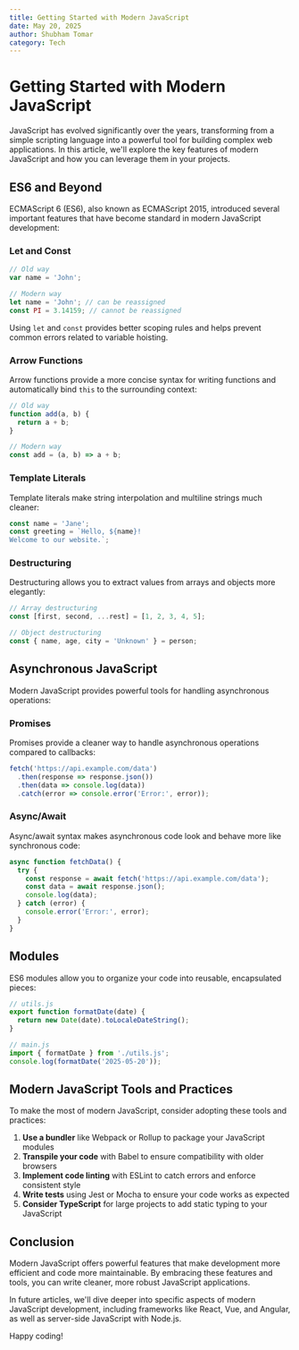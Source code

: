 ```yaml
---
title: Getting Started with Modern JavaScript
date: May 20, 2025
author: Shubham Tomar
category: Tech
---
```


# Getting Started with Modern JavaScript

JavaScript has evolved significantly over the years, transforming from a simple scripting language into a powerful tool for building complex web applications. In this article, we'll explore the key features of modern JavaScript and how you can leverage them in your projects.

## ES6 and Beyond

ECMAScript 6 (ES6), also known as ECMAScript 2015, introduced several important features that have become standard in modern JavaScript development:

### Let and Const

```javascript
// Old way
var name = 'John';

// Modern way
let name = 'John'; // can be reassigned
const PI = 3.14159; // cannot be reassigned
```

Using `let` and `const` provides better scoping rules and helps prevent common errors related to variable hoisting.

### Arrow Functions

Arrow functions provide a more concise syntax for writing functions and automatically bind `this` to the surrounding context:

```javascript
// Old way
function add(a, b) {
  return a + b;
}

// Modern way
const add = (a, b) => a + b;
```

### Template Literals

Template literals make string interpolation and multiline strings much cleaner:

```javascript
const name = 'Jane';
const greeting = `Hello, ${name}!
Welcome to our website.`;
```

### Destructuring

Destructuring allows you to extract values from arrays and objects more elegantly:

```javascript
// Array destructuring
const [first, second, ...rest] = [1, 2, 3, 4, 5];

// Object destructuring
const { name, age, city = 'Unknown' } = person;
```

## Asynchronous JavaScript

Modern JavaScript provides powerful tools for handling asynchronous operations:

### Promises

Promises provide a cleaner way to handle asynchronous operations compared to callbacks:

```javascript
fetch('https://api.example.com/data')
  .then(response => response.json())
  .then(data => console.log(data))
  .catch(error => console.error('Error:', error));
```

### Async/Await

Async/await syntax makes asynchronous code look and behave more like synchronous code:

```javascript
async function fetchData() {
  try {
    const response = await fetch('https://api.example.com/data');
    const data = await response.json();
    console.log(data);
  } catch (error) {
    console.error('Error:', error);
  }
}
```

## Modules

ES6 modules allow you to organize your code into reusable, encapsulated pieces:

```javascript
// utils.js
export function formatDate(date) {
  return new Date(date).toLocaleDateString();
}

// main.js
import { formatDate } from './utils.js';
console.log(formatDate('2025-05-20'));
```

## Modern JavaScript Tools and Practices

To make the most of modern JavaScript, consider adopting these tools and practices:

1. **Use a bundler** like Webpack or Rollup to package your JavaScript modules
2. **Transpile your code** with Babel to ensure compatibility with older browsers
3. **Implement code linting** with ESLint to catch errors and enforce consistent style
4. **Write tests** using Jest or Mocha to ensure your code works as expected
5. **Consider TypeScript** for large projects to add static typing to your JavaScript

## Conclusion

Modern JavaScript offers powerful features that make development more efficient and code more maintainable. By embracing these features and tools, you can write cleaner, more robust JavaScript applications.

In future articles, we'll dive deeper into specific aspects of modern JavaScript development, including frameworks like React, Vue, and Angular, as well as server-side JavaScript with Node.js.

Happy coding!
